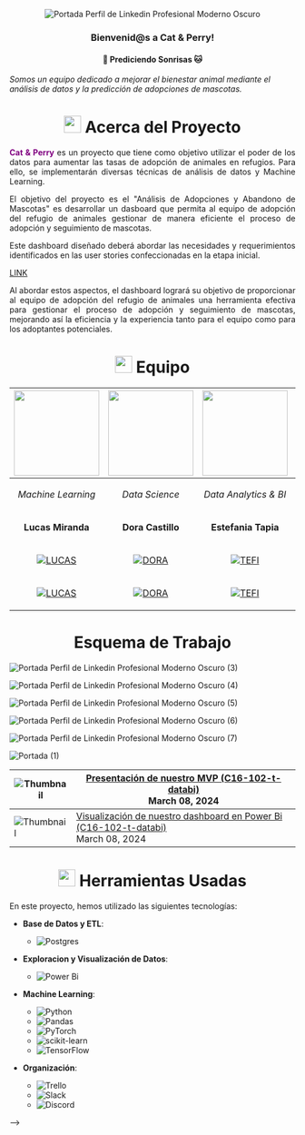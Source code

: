 <div align="center">

![Portada Perfil de Linkedin Profesional Moderno Oscuro](https://github.com/No-Country/c16-102-t-data-bi/assets/159388590/439e0c7d-d7ca-4a60-9d43-8cc6196a4df9) </a>

<h3 align="center">Bienvenid@s a Cat & Perry! </h3>
<h4 align="center">🐶 Prediciendo Sonrisas 🐱</h4>

</div>

*Somos un equipo dedicado a mejorar el bienestar animal mediante el análisis de datos y la predicción de adopciones de mascotas.*

<!-- Acerca del proyecto -->


# <div align="center"><img src="https://media.giphy.com/media/v1.Y2lkPTc5MGI3NjExdjNiZjR4Z2l1dWRyNG1iZXFsZ2VqM3hwMXdpd3g1N24zbjdya2R2ZyZlcD12MV9zdGlja2Vyc19zZWFyY2gmY3Q9cw/F8in17ikkqwU6GU5uj/giphy.gif4ZrRpqbSaWoyZYRoCd/giphy.gif" width="30px"> Acerca del Proyecto</div>

<p align="justify">
    <span  style="color:purple; font-weight: bold;" >Cat & Perry</span> es un proyecto que tiene como objetivo utilizar el poder de los datos para aumentar las tasas de adopción de animales en refugios. Para ello, se implementarán diversas técnicas de análisis de datos y Machine Learning.
</p>
<p align="justify">
  El objetivo del proyecto es el "Análisis de Adopciones y Abandono de Mascotas" es desarrollar un dasboard que permita al equipo de adopción del refugio de animales gestionar de manera eficiente el proceso de adopción y seguimiento de mascotas.
</p>
<p align="justify">
  Este dashboard diseñado deberá abordar las necesidades y requerimientos identificados en las user stories confeccionadas en la etapa inicial.</p>

[LINK](https://github.com/No-Country/c16-102-t-data-bi/blob/limpieza-datos/userstories.rtf)

<p align="justify">
  Al abordar estos aspectos, el dashboard logrará su objetivo de proporcionar al equipo de adopción del refugio de animales una herramienta efectiva para gestionar el proceso de adopción y seguimiento de mascotas, mejorando así la eficiencia y la experiencia tanto para el equipo como para los adoptantes potenciales.
</p>



<!-- Equipo -->

# <div align="center"><img src="https://media.giphy.com/media/v1.Y2lkPTc5MGI3NjExcnI1cnNhZjFycHMyNjdpMWdseXc4Z2phcnIwczlxY2dub3Frem93eSZlcD12MV9pbnRlcm5hbF9naWZfYnlfaWQmY3Q9cw/iMkRw8yN5thrbtvcZM/giphy.gif" width="30px"> Equipo</div>



|<img src="https://github.com/No-Country/c16-102-t-data-bi/assets/159388590/99cdb3ce-3ca5-4e86-935f-16ab3df2bfe7" width="150">|<img src="https://github.com/No-Country/c16-102-t-data-bi/assets/159388590/81410f7d-f523-4fb5-9654-dae872cf09f5" width="150">|<img src="https://github.com/No-Country/c16-102-t-data-bi/assets/159388590/0899d4a3-c458-425c-a11a-dddc30ab6a65" width="150">|<img src="https://github.com/No-Country/c16-102-t-data-bi/assets/159388590/c5ab9621-8e87-441a-af01-96b217cec62c" width="150">|<img src="https://github.com/No-Country/c16-102-t-data-bi/assets/159388590/2c27e43d-2b9f-473c-99c9-b59bfd967e65" width="150">|<img src="https://github.com/No-Country/c16-102-t-data-bi/assets/159388590/f7eba3ef-5938-4a9c-937a-97cb194762c3" width="150">|
| ------------------------------------------| ------------------------------------------|------------------------------------------|------------------------------------------|------------------------------------------|------------------------------------------|
|<p align="center">*Machine Learning*</p>|<p align="center">*Data Science*</p>|<p align="center">*Data Analytics & BI*</p>|<p align="center">*Data Analytics & BI*</p>|<p align="center">*ETL Developer*</p>|<p align="center">*Machine Learning*</p>|
|<p align="center">**Lucas Miranda**</p>|<p align="center">**Dora Castillo**</p>|<p align="center">**Estefania Tapia**</p>|<p align="center">**Laura Ariza**</p>|<p align="center">**Facundo Cuello**</p>|<p align="center">**Franco Antuña**</p>|
|<p align="center"> <a href="https://www.linkedin.com/in/x3naroth/">![LUCAS](https://img.shields.io/badge/linkedin-%230077B5.svg?style=for-the-badge&logo=linkedin&logoColor=white)</p>|<p align="center"> <a href="https://www.linkedin.com/in/docasti2024">![DORA](https://img.shields.io/badge/linkedin-%230077B5.svg?style=for-the-badge&logo=linkedin&logoColor=white) </p>|<p align="center"> <a href="https://www.linkedin.com/in/estefania-eugenia-tapia-25483a155/">![TEFI](https://img.shields.io/badge/linkedin-%230077B5.svg?style=for-the-badge&logo=linkedin&logoColor=white) </p>|<p align="center"> <a href="https://www.linkedin.com/in/laura-jasmin-ariza-alza">![LAURA](https://img.shields.io/badge/linkedin-%230077B5.svg?style=for-the-badge&logo=linkedin&logoColor=white) </p>|<p align="center"> <a href="https://www.linkedin.com/in/facundo-cuello">![FACU](https://img.shields.io/badge/linkedin-%230077B5.svg?style=for-the-badge&logo=linkedin&logoColor=white) </p>|<p align="center"> <a href="https://www.linkedin.com/in/franco-antuna/">![FRANCO](https://img.shields.io/badge/linkedin-%230077B5.svg?style=for-the-badge&logo=linkedin&logoColor=white) </p>|
|<p align="center"> <a href="https://github.com/x3naroth" >![LUCAS](https://img.shields.io/badge/github%20-%23121011.svg?&style=for-the-badge&logo=github&logoColor=whit&logoColor=white&labelColor=101010)</p>|<p align="center"> <a href="https://github.com/docasti" >![DORA](https://img.shields.io/badge/github%20-%23121011.svg?&style=for-the-badge&logo=github&logoColor=whit&logoColor=white&labelColor=101010)</p>|<p align="center"> <a href="https://github.com/TefiTapia" >![TEFI](https://img.shields.io/badge/github%20-%23121011.svg?&style=for-the-badge&logo=github&logoColor=whit&logoColor=white&labelColor=101010)</p>|<p align="center"> <a href="https://github.com/laura-ariza" >[![LAU](https://img.shields.io/badge/github%20-%23121011.svg?&style=for-the-badge&logo=github&logoColor=whit&logoColor=white&labelColor=101010)](https://github.com/laura-ariza)</p>|<p align="center"> <a href="https://github.com/facu-cuello" >![FACU](https://img.shields.io/badge/github%20-%23121011.svg?&style=for-the-badge&logo=github&logoColor=whit&logoColor=white&labelColor=101010)</p>|<p align="center"> <a href="https://github.com/FrancoAntuna" >![FRANCO](https://img.shields.io/badge/github%20-%23121011.svg?&style=for-the-badge&logo=github&logoColor=whit&logoColor=white&labelColor=101010)</p>|


<!--Esquema de trabajo-->

# <div align="center">Esquema de Trabajo</div>



![Portada Perfil de Linkedin Profesional Moderno Oscuro (3)](https://github.com/No-Country/c16-102-t-data-bi/assets/159388590/5be63eec-0ffc-474f-bfcc-cdcd1f712595)


![Portada Perfil de Linkedin Profesional Moderno Oscuro (4)](https://github.com/No-Country/c16-102-t-data-bi/assets/159388590/92ad868c-2031-417d-9905-594041355bdf)


![Portada Perfil de Linkedin Profesional Moderno Oscuro (5)](https://github.com/No-Country/c16-102-t-data-bi/assets/159388590/ae410d6f-2dd8-479a-956a-872199ed2512)


![Portada Perfil de Linkedin Profesional Moderno Oscuro (6)](https://github.com/No-Country/c16-102-t-data-bi/assets/159388590/b5b07521-24aa-4e33-bf84-76aa88cc04e4)


![Portada Perfil de Linkedin Profesional Moderno Oscuro (7)](https://github.com/No-Country/c16-102-t-data-bi/assets/159388590/38099168-a3b6-4fca-a1b2-ebd45db248b6)

![Portada  (1)](https://github.com/No-Country/c16-102-t-data-bi/assets/159388590/87ffe4df-f0ad-4c69-bf7b-6d51f2975097)
<!-- YOUTUBE:START -->
| ![Thumbnail](https://github.com/No-Country/c16-102-t-data-bi/assets/159388590/81a7f07e-023c-4e22-ab32-06ba7201d5a9) | [Presentación de nuestro MVP (C16-102-t-databi)](https://www.youtube.com/watch?v=ks3OsCC_buM) <br/> March 08, 2024 |
| --- | --- |
| ![Thumbnail](https://github.com/No-Country/c16-102-t-data-bi/assets/159388590/4cc3c399-165e-46c5-adc9-a4738e5ac20f) | [Visualización de nuestro dashboard en Power Bi (C16-102-t-databi)](https://app.powerbi.com/view?r=eyJrIjoiOTRjZjRkMGMtYWNmZC00MTM0LTgyMmMtN2EyZTY0NzVmNWM5IiwidCI6Ijk5ZTFlNzIxLTcxODQtNDk4ZS04YWZmLWIyYWQ0ZTUzYzFjMiIsImMiOjR9) <br/> March 08, 2024 |
<!-- YOUTUBE:END -->

<table> 
   
<tbody>

<!-- Herramientas Usadas -->
# <div align="center"><img src="https://media0.giphy.com/media/uhQuegHFqkVYuFMXMQ/giphy.gif" width="30px"> Herramientas Usadas </div>
En este proyecto, hemos utilizado las siguientes tecnologías:
- **Base de Datos y ETL**:
  - ![Postgres](https://img.shields.io/badge/postgres-%23316192.svg?style=for-the-badge&logo=postgresql&logoColor=white)  

- **Exploracion  y Visualización de Datos**:
  - ![Power Bi](https://img.shields.io/badge/power_bi-F2C811?style=for-the-badge&logo=powerbi&logoColor=black)

- **Machine Learning**:
  - ![Python](https://img.shields.io/badge/python-3670A0?style=for-the-badge&logo=python&logoColor=ffdd54)
  - ![Pandas](https://img.shields.io/badge/pandas-%23150458.svg?style=for-the-badge&logo=pandas&logoColor=white)
  - ![PyTorch](https://img.shields.io/badge/PyTorch-%23EE4C2C.svg?style=for-the-badge&logo=PyTorch&logoColor=white)
  - ![scikit-learn](https://img.shields.io/badge/scikit--learn-%23F7931E.svg?style=for-the-badge&logo=scikit-learn&logoColor=white)
  - ![TensorFlow](https://img.shields.io/badge/TensorFlow-%23FF6F00.svg?style=for-the-badge&logo=TensorFlow&logoColor=white)
 

- **Organización**:
   - ![Trello](https://img.shields.io/badge/Trello-%23026AA7.svg?style=for-the-badge&logo=Trello&logoColor=white)
   - ![Slack](https://img.shields.io/badge/Slack-4A154B?style=for-the-badge&logo=slack&logoColor=white)
   - ![Discord](https://img.shields.io/badge/Discord-%235865F2.svg?style=for-the-badge&logo=discord&logoColor=white)

-->
